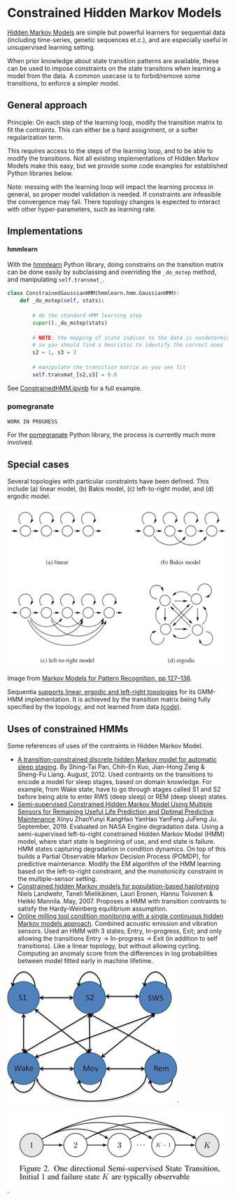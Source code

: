 
# Constrained Hidden Markov Models

[Hidden Markov Models](https://en.wikipedia.org/wiki/Hidden_Markov_model) are simple but powerful learners for sequential data
(including time-series, genetic sequences et.c.),
and are especially useful in unsupervised learning setting.

When prior knowledge about state transition patterns are available,
these can be used to impose constraints on the state transitons
when learning a model from the data.
A common usecase is to forbid/remove some transitions,
to enforce a simpler model.

## General approach

Principle: On each step of the learning loop, modify the transition matrix to fit the contraints.
This can either be a hard assignment, or a softer regularization term.

This requires access to the steps of the learning loop, and to be able to modify the transitions.
Not all existing implementations of Hidden Markov Models make this easy,
but we provide some code examples for established Python libraries below.

Note: messing with the learning loop will impact the learning process in general,
so proper model validation is needed.
If constraints are infeasible the convergence may fail.
There topology changes is espected to interact with other hyper-parameters, such as learning rate.

## Implementations

#### hmmlearn
With the [hmmlearn](https://github.com/hmmlearn/hmmlearn) Python library,
doing constrains on the transition matrix can be done easily
by subclassing and overriding the `_do_mstep` method, and manipulating `self.transmat_`.

```python
class ConstrainedGaussianHMM(hmmlearn.hmm.GaussianHMM):
    def _do_mstep(self, stats):
        
        # do the standard HMM learning step
        super()._do_mstep(stats)
                
        # NOTE: the mapping of state indices to the data is nondeterministic
        # so you should find a heuristic to identify the correct ones
        s2 = 1, s3 = 2

        # manipulate the transition matrix as you see fit
        self.transmat_[s2,s3] = 0.0
```
See [ConstrainedHMM.ipynb](./ConstrainedHMM.ipynb) for a full example.

### pomegranate

```
WORK IN PROGRESS
```

For the [pomegranate](https://github.com/jmschrei/pomegranate) Python library,
the process is currently much more involved.


## Special cases

Several topologies with particular constraints have been defined.
This include (a) linear model, (b) Bakis model, (c) left-to-right model, and (d) ergodic model.

![HMM topologies](./img/HMM-topologies-Markov-Models-for-Pattern-Recognition_h400.png)

Image from [Markov Models for Pattern Recognition, pp 127–136](https://link.springer.com/chapter/10.1007/978-3-540-71770-6_8).

Sequentia [supports linear, ergodic and left-right topologies](https://sequentia.readthedocs.io/en/latest/sections/classifiers/gmmhmm.html#model-topologies) for its GMM-HMM implementation.
It is achieved by the transition matrix being fully specified by the topology, and not learned from data [(code)](https://github.com/eonu/sequentia/blob/master/lib/sequentia/classifiers/hmm/gmmhmm.py#L102).


## Uses of constrained HMMs

Some references of uses of the contraints in Hidden Markov Model.

- [A transition-constrained discrete hidden Markov model for automatic sleep staging](https://biomedical-engineering-online.biomedcentral.com/articles/10.1186/1475-925X-11-52).
By Shing-Tai Pan, Chih-En Kuo, Jian-Hong Zeng & Sheng-Fu Liang.
August, 2012.
Used contraints on the transitions to encode a model for sleep stages, based on domain knowledge.
For example, from Wake state, have to go through stages called S1 and S2 before being able to enter RWS (deep sleep) or REM (deep sleep) states.
- [Semi-supervised Constrained Hidden Markov Model Using Multiple Sensors for Remaining Useful Life Prediction and Optimal Predictive Maintenance](https://www.researchgate.net/publication/349500297_Semi-supervised_Constrained_Hidden_Markov_Model_Using_Multiple_Sensors_for_Remaining_Useful_Life_Prediction_and_Optimal_Predictive_Maintenance_for_Remaining_Useful_Life_Prediction_and_Optimal_Predicti)
Xinyu ZhaoYunyi KangHao YanHao YanFeng JuFeng Ju.
September, 2019.
Evaluated on NASA Engine degradation data.
Using a semi-supervised left-to-right constrained Hidden Markov Model (HMM) model,
where start state is beginning of use, and end state is failure.
HMM states capturing degradation in condition dynamics.
On top of this builds a Partial Observable Markov Decision Process (POMDP),
for predictive maintenance.
Modify the EM algorithm of the HMM learning based on the left-to-right constraint,
and the monotonicity constraint in the multiple-sensor setting.
- [Constrained hidden Markov models for population-based haplotyping](https://bmcbioinformatics.biomedcentral.com/articles/10.1186/1471-2105-8-S2-S9)
Niels Landwehr, Taneli Mielikäinen, Lauri Eronen, Hannu Toivonen & Heikki Mannila.
May, 2007.
Proposes a HMM with transition contraints to satisfy the Hardy-Weinberg equilibrium assumption.
- [Online milling tool condition monitoring with a single continuous hidden Markov models approach](https://www.extrica.com/article/15019).
Combined acoustic emission and vibration sensors.
Used an HMM with 3 states; Entry, In-progress, Exit; and only allowing the transitions Entry -> In-progress -> Exit (in addition to self transitions).
Like a linear topology, but without allowing cycling.
Computing an anomaly score from the differences in log probabilities between model fitted early in machine lifetime.

![A HMM topology for sleep stage tracking](./img/12938_2011_Article_558_Fig2_HTML_h300.png).

![A HMM topology for machine condition monitoring](./img/hmm-semisup-machine-condition_low.png).






